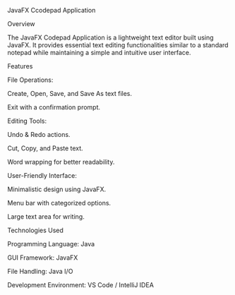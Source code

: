 JavaFX Ccodepad Application

Overview

The JavaFX Codepad Application is a lightweight text editor built using JavaFX. It provides essential text editing functionalities similar to a standard notepad while maintaining a simple and intuitive user interface.

Features

File Operations:

Create, Open, Save, and Save As text files.

Exit with a confirmation prompt.

Editing Tools:

Undo & Redo actions.

Cut, Copy, and Paste text.

Word wrapping for better readability.

User-Friendly Interface:

Minimalistic design using JavaFX.

Menu bar with categorized options.

Large text area for writing.

Technologies Used

Programming Language: Java

GUI Framework: JavaFX

File Handling: Java I/O

Development Environment: VS Code / IntelliJ IDEA

